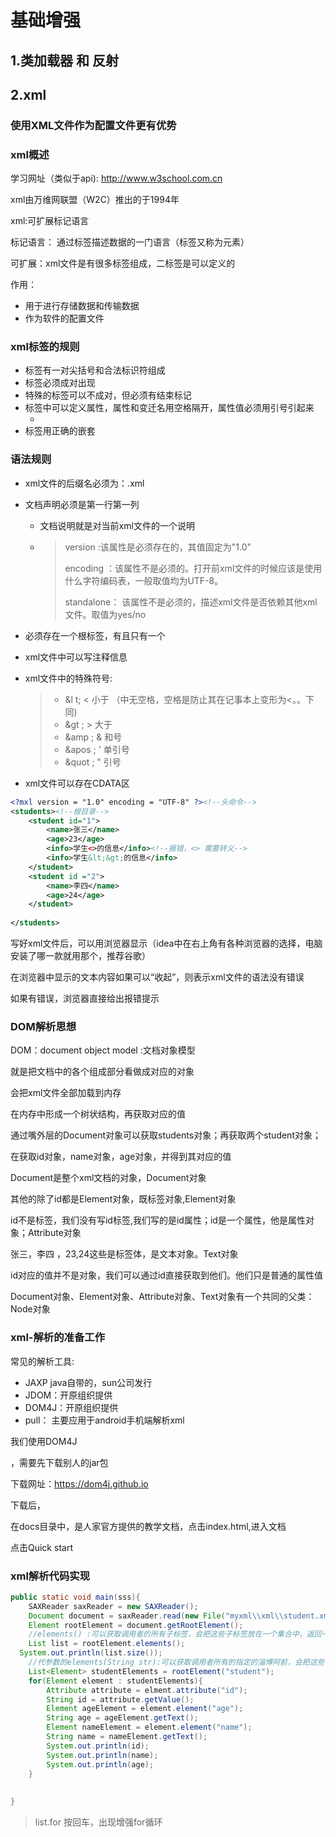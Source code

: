# 基础增强

## 1.类加载器 和  反射

## 2.xml

### 使用XML文件作为配置文件更有优势

### xml概述

学习网址（类似于api):   http://www.w3school.com.cn

xml由万维网联盟（W2C）推出的于1994年

xml:可扩展标记语言

标记语言： 通过标签描述数据的一门语言（标签又称为元素）

可扩展：xml文件是有很多标签组成，二标签是可以定义的

作用：

- 用于进行存储数据和传输数据
- 作为软件的配置文件

### xml标签的规则

- 标签有一对尖括号和合法标识符组成
- 标签必须成对出现 <student> </student>
- 特殊的标签可以不成对，但必须有结束标记  <address/>
- 标签中可以定义属性，属性和变迁名用空格隔开，属性值必须用引号引起来
  - <student id = "1" ></student>
- 标签用正确的嵌套

### 语法规则

- xml文件的后缀名必须为：.xml

- 文档声明必须是第一行第一列

  - 文档说明就是对当前xml文件的一个说明

  - > <?xml version = "1.0" encoding = "UTF-8" standalone = "yes" ?>
    >
    > version :该属性是必须存在的，其值固定为"1.0"
    >
    > encoding ：该属性不是必须的。打开前xml文件的时候应该是使用什么字符编码表，一般取值均为UTF-8。
    >
    > standalone： 该属性不是必须的，描述xml文件是否依赖其他xml文件。取值为yes/no

- 必须存在一个根标签，有且只有一个

- xml文件中可以写注释信息

- xml文件中的特殊符号:

  > - &l t;   <     小于  （中无空格，空格是防止其在记事本上变形为<。。下同)
  > - &gt ;     >  大于
  > - &amp ;   &  和号
  > - &apos ;        '    单引号
  > - &quot ;      "        引号

- xml文件可以存在CDATA区



```xml
<?mxl version = "1.0" encoding = "UTF-8" ?><!--头命令-->
<students><!--根目录-->
    <student id="1">
   		<name>张三</name>
        <age>23</age>
        <info>学生<>的信息</info><!--报错，<> 需要转义-->
        <info>学生&lt;&gt;的信息</info>
    </student>
    <student id ="2">
        <name>李四</name>
        <age>24</age>
    </student>
   
</students>
```

写好xml文件后，可以用浏览器显示（idea中在右上角有各种浏览器的选择，电脑安装了哪一款就用那个，推荐谷歌）

在浏览器中显示的文本内容如果可以“收起”，则表示xml文件的语法没有错误

如果有错误，浏览器直接给出报错提示

### DOM解析思想

DOM：document object model :文档对象模型

就是把文档中的各个组成部分看做成对应的对象

会把xml文件全部加载到内存

在内存中形成一个树状结构，再获取对应的值

通过嘴外层的Document对象可以获取students对象；再获取两个student对象；

在获取id对象，name对象，age对象，并得到其对应的值

Document是整个xml文档的对象，Document对象

其他的除了id都是Element对象，既标签对象,Element对象

id不是标签，我们没有写id标签,我们写的是id属性；id是一个属性，他是属性对象；Attribute对象

张三，李四 ，23,24这些是标签体，是文本对象。Text对象

id对应的值并不是对象，我们可以通过id直接获取到他们。他们只是普通的属性值

 Document对象、Element对象、Attribute对象、Text对象有一个共同的父类：Node对象

### xml-解析的准备工作

常见的解析工具:

- JAXP  java自带的，sun公司发行
- JDOM：开原组织提供
- DOM4J：开原组织提供
- pull： 主要应用于android手机端解析xml

我们使用DOM4J

，需要先下载别人的jar包

下载网址：https://dom4j.github.io

下载后，

在docs目录中，是人家官方提供的教学文档，点击index.html,进入文档

点击Quick start

### xml解析代码实现

```java
public static void main(sss){
    SAXReader saxReader = new SAXReader();
    Document document = saxReader.read(new File("myxml\\xml\\student.xml"));
    Element rootElement = document.getRootElement();
    //elements() :可以获取调用者的所有子标签，会把这些子标签放在一个集合中，返回一个集合
    List list = rootElement.elements();
  System.out.println(list.size());
    //代参数的elements(String str):可以获取调用者所有的指定的淄博阿前，会把这些子标签放在一个集合中，并返回集合
    List<Element> studentElements = rootElement("student");
    for(Element element : studentElements){
        Attribute attribute = elment.attribute("id");
        String id = attribute.getValue();
        Element ageElement = element.element("age");
        String age = ageElement.getText();
        Element nameElement = element.element("name");
        String name = nameElement.getText();
        System.out.println(id);
        System.out.println(name);
        System.out.println(age);
    }
    
    
}
```

> list.for 按回车，出现增强for循环